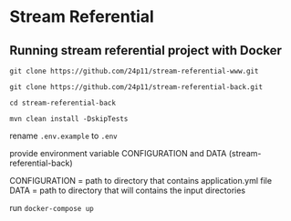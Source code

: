 # Stream Referential

## Running stream referential project with Docker

`git clone https://github.com/24p11/stream-referential-www.git`

`git clone https://github.com/24p11/stream-referential-back.git`

`cd stream-referential-back`

`mvn clean install -DskipTests`

rename `.env.example` to `.env`

provide environment variable CONFIGURATION and DATA (stream-referential-back)
 
CONFIGURATION = path to directory that contains application.yml file       
DATA = path to directory that will contains the input directories 

run `docker-compose up`